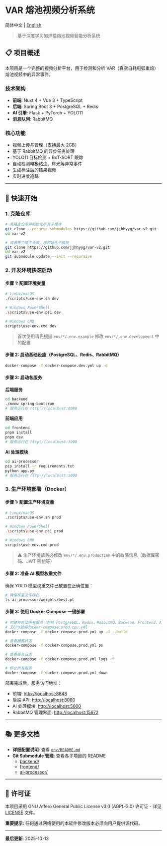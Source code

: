 # VAR 熔池视频分析系统

简体中文 | [English](README.md)

> 基于深度学习的焊接熔池视频智能分析系统

## 📋 项目概述

本项目是一个完整的视频分析平台，用于检测和分析 VAR（真空自耗电弧重熔）熔池视频中的异常事件。

### 技术架构

- **前端**: Nuxt 4 + Vue 3 + TypeScript
- **后端**: Spring Boot 3 + PostgreSQL + Redis
- **AI 引擎**: Flask + PyTorch + YOLO11
- **消息队列**: RabbitMQ

### 核心功能

- 视频上传与管理（支持最大 2GB）
- 基于 RabbitMQ 的异步任务处理
- YOLO11 目标检测 + BoT-SORT 跟踪
- 自动检测电极粘连、辉光等异常事件
- 生成标注后的结果视频
- 实时进度追踪

---

## 🚀 快速开始

### 1. 克隆仓库

```bash
# 克隆主仓库并初始化所有子模块
git clone --recurse-submodules https://github.com/jjhhyyg/var-v2.git
cd var-v2

# 或者先克隆主仓库，再初始化子模块
git clone https://github.com/jjhhyyg/var-v2.git
cd var-v2
git submodule update --init --recursive
```

### 2. 开发环境快速启动

#### 步骤 1: 配置环境变量

```bash
# Linux/macOS
./scripts/use-env.sh dev

# Windows PowerShell
.\scripts\use-env.ps1 dev

# Windows CMD
scripts\use-env.cmd dev
```

> 首次使用请先根据 `env/*/.env.example` 修改 `env/*/.env.development` 中的配置

#### 步骤 2: 启动基础设施（PostgreSQL、Redis、RabbitMQ）

```bash
docker-compose -f docker-compose.dev.yml up -d
```

#### 步骤 3: 启动各服务

**后端服务**

```bash
cd backend
./mvnw spring-boot:run
# 服务运行在 http://localhost:8080
```

**前端应用**

```bash
cd frontend
pnpm install
pnpm dev
# 服务运行在 http://localhost:3000
```

**AI 处理模块**

```bash
cd ai-processor
pip install -r requirements.txt
python app.py
# 服务运行在 http://localhost:5000
```

### 3. 生产环境部署（Docker）

#### 步骤 1: 配置生产环境变量

```bash
# Linux/macOS
./scripts/use-env.sh prod

# Windows PowerShell
.\scripts\use-env.ps1 prod

# Windows CMD
scripts\use-env.cmd prod
```

> ⚠️ 生产环境请务必修改 `env/*/.env.production` 中的敏感信息（数据库密码、JWT 密钥等）

#### 步骤 2: 准备 AI 模型权重文件

确保 YOLO 模型权重文件已放置在正确位置：

```bash
# 确保权重文件存在
ls ai-processor/weights/best.pt
```

#### 步骤 3: 使用 Docker Compose 一键部署

```bash
# 构建并启动所有服务（包括 PostgreSQL、Redis、RabbitMQ、Backend、Frontend、AI-Processor）
# 无CPU就用docker-compose.prod.cpu.yml
docker-compose -f docker-compose.prod.yml up -d --build

# 查看服务状态
docker-compose -f docker-compose.prod.yml ps

# 查看服务日志
docker-compose -f docker-compose.prod.yml logs -f

# 停止所有服务
docker-compose -f docker-compose.prod.yml down
```

部署完成后，服务访问地址：

- 前端: <http://localhost:8848>
- 后端 API: <http://localhost:8080>
- AI 处理模块: <http://localhost:5000>
- RabbitMQ 管理界面: <http://localhost:15672>

---

## 📚 更多文档

- **详细配置说明**: 查看 [`env/README.md`](env/README.md)
- **Git Submodule 管理**: 查看各子项目的 README
  - [backend/](backend/)
  - [frontend/](frontend/)
  - [ai-processor/](ai-processor/)

---

## 📄 许可证

本项目采用 GNU Affero General Public License v3.0 (AGPL-3.0) 许可证 - 详见 [LICENSE](LICENSE) 文件。

**重要提示:** 任何通过网络使用的本软件修改版本必须向用户提供源代码。

---

**最后更新**: 2025-10-13
